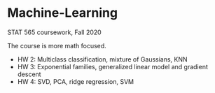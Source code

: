 # Machine-Learning
STAT 565 coursework, Fall 2020

The course is more math focused.

- HW 2: Multiclass classification, mixture of Gaussians, KNN
- HW 3: Exponential families, generalized linear model and gradient descent
- HW 4: SVD, PCA, ridge regression, SVM
